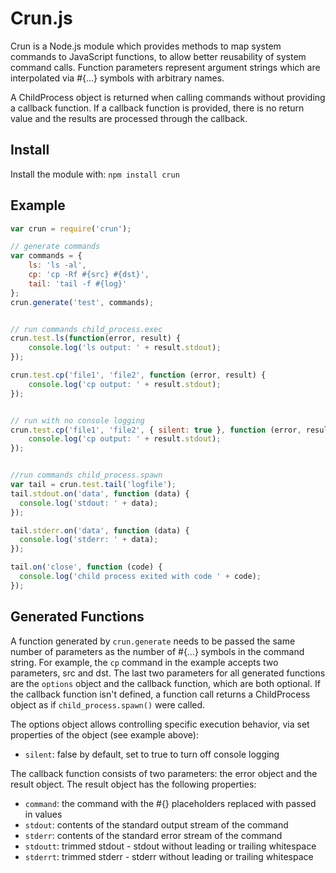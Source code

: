 # Crun.js

Crun is a Node.js module which provides methods to map system commands to JavaScript functions, to allow better reusability of system command calls. Function parameters represent argument strings which are interpolated via #{…} symbols with arbitrary names.

A ChildProcess object is returned when calling commands without providing a callback function. If a callback function is provided, there is no return value and the results are processed through the callback.

## Install

Install the module with: `npm install crun`

## Example

```javascript
var crun = require('crun');

// generate commands
var commands = {
	ls: 'ls -al',
	cp: 'cp -Rf #{src} #{dst}',
	tail: 'tail -f #{log}'
};
crun.generate('test', commands);


// run commands child_process.exec
crun.test.ls(function(error, result) {
	console.log('ls output: ' + result.stdout);
});

crun.test.cp('file1', 'file2', function (error, result) {
	console.log('cp output: ' + result.stdout);
});


// run with no console logging
crun.test.cp('file1', 'file2', { silent: true }, function (error, result) {
	console.log('cp output: ' + result.stdout);
});


//run commands child_process.spawn
var tail = crun.test.tail('logfile');
tail.stdout.on('data', function (data) {
  console.log('stdout: ' + data);
});

tail.stderr.on('data', function (data) {
  console.log('stderr: ' + data);
});

tail.on('close', function (code) {
  console.log('child process exited with code ' + code);
});
```

## Generated Functions

A function generated by `crun.generate` needs to be passed the same number of parameters as the number of #{…} symbols in the command string. For example, the `cp` command in the example accepts two parameters, src and dst. The last two parameters for all generated functions are the `options` object and the callback function, which are both optional. If the callback function isn't defined, a function call returns a ChildProcess object as if `child_process.spawn()` were called.

The options object allows controlling specific execution behavior, via set properties of the object (see example above):

- `silent`: false by default, set to true to turn off console logging

The callback function consists of two parameters: the error object and the result object. The result object has the following properties:

- `command`: the command with the #{} placeholders replaced with passed in values
- `stdout`: contents of the standard output stream of the command
- `stderr`: contents of the standard error stream of the command
- `stdoutt`: trimmed stdout - stdout without leading or trailing whitespace
- `stderrt`: trimmed stderr - stderr without leading or trailing whitespace

